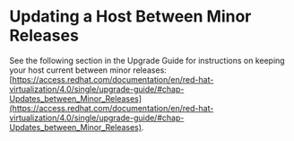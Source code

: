 # Updating a Host Between Minor Releases

See the following section in the Upgrade Guide for instructions on keeping your host current between minor releases: [https://access.redhat.com/documentation/en/red-hat-virtualization/4.0/single/upgrade-guide/#chap-Updates_between_Minor_Releases](https://access.redhat.com/documentation/en/red-hat-virtualization/4.0/single/upgrade-guide/#chap-Updates_between_Minor_Releases).
